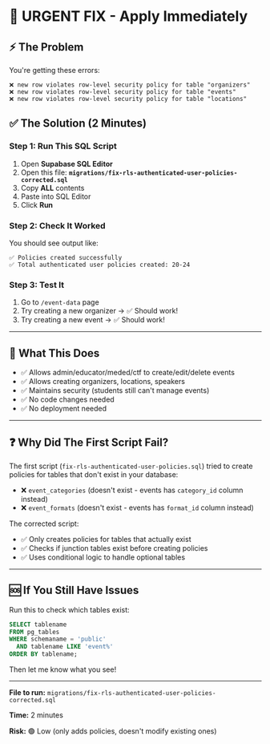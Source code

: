 # 🚨 URGENT FIX - Apply Immediately

## ⚡ The Problem

You're getting these errors:
```
❌ new row violates row-level security policy for table "organizers"
❌ new row violates row-level security policy for table "events"
❌ new row violates row-level security policy for table "locations"
```

## ✅ The Solution (2 Minutes)

### Step 1: Run This SQL Script

1. Open **Supabase SQL Editor**
2. Open this file: **`migrations/fix-rls-authenticated-user-policies-corrected.sql`**
3. Copy **ALL** contents
4. Paste into SQL Editor
5. Click **Run**

### Step 2: Check It Worked

You should see output like:
```
✅ Policies created successfully
✅ Total authenticated user policies created: 20-24
```

### Step 3: Test It

1. Go to `/event-data` page
2. Try creating a new organizer → ✅ Should work!
3. Try creating a new event → ✅ Should work!

---

## 🔧 What This Does

- ✅ Allows admin/educator/meded/ctf to create/edit/delete events
- ✅ Allows creating organizers, locations, speakers
- ✅ Maintains security (students still can't manage events)
- ✅ No code changes needed
- ✅ No deployment needed

---

## ❓ Why Did The First Script Fail?

The first script (`fix-rls-authenticated-user-policies.sql`) tried to create policies for tables that don't exist in your database:
- ❌ `event_categories` (doesn't exist - events has `category_id` column instead)
- ❌ `event_formats` (doesn't exist - events has `format_id` column instead)

The corrected script:
- ✅ Only creates policies for tables that actually exist
- ✅ Checks if junction tables exist before creating policies
- ✅ Uses conditional logic to handle optional tables

---

## 🆘 If You Still Have Issues

Run this to check which tables exist:
```sql
SELECT tablename 
FROM pg_tables 
WHERE schemaname = 'public' 
  AND tablename LIKE 'event%'
ORDER BY tablename;
```

Then let me know what you see!

---

**File to run:** `migrations/fix-rls-authenticated-user-policies-corrected.sql`

**Time:** 2 minutes

**Risk:** 🟢 Low (only adds policies, doesn't modify existing ones)













